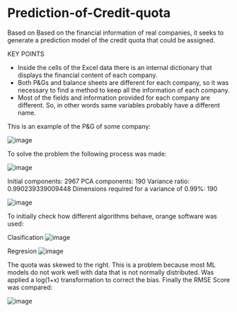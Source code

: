 # Prediction-of-Credit-quota
Based on Based on the financial information of real companies, it seeks to generate a prediction model of the credit quota that could be assigned.

KEY POINTS
* Inside the cells of the Excel data there is an internal dictionary that displays the financial content of each company.
* Both P&Gs and balance sheets are different for each company, so it was necessary to find a method to keep all the information of each company.
* Most of the fields and information provided for each company are different. So, in other words same variables probably have a different name.

This is an example of the P&G of some company:

![image](https://github.com/engalejandrovargas/Prediction-of-Credit-quota/assets/77429377/30e3cf2d-2043-4b19-a9f8-38a0d3e6a250)

To solve the problem the following process was made:

![image](https://github.com/engalejandrovargas/Prediction-of-Credit-quota/assets/77429377/f3b79c54-cb13-4bc1-80ee-2c1413369be3)

Initial components: 2967 
PCA components: 190
Variance ratio: 0.990239339009448
Dimensions required for a variance of 0.99%: 190

![image](https://github.com/engalejandrovargas/Prediction-of-Credit-quota/assets/77429377/f9fbc919-74a7-4e36-b601-7f7cbd28eef1)

To initially check how different algorithms behave, orange software was used:

Clasification
![image](https://github.com/engalejandrovargas/Prediction-of-Credit-quota/assets/77429377/4ccbe546-59b6-479b-baf9-b23758ff2a0c)

Regresion
![image](https://github.com/engalejandrovargas/Prediction-of-Credit-quota/assets/77429377/e093bb23-e68d-425c-8d42-4c8265462372)

The quota was skewed to the right. This is a problem because most ML models do not work well with data that is not normally distributed. Was applied a log(1+x) transformation to correct the bias.
Finally the RMSE Score was compared:

![image](https://github.com/engalejandrovargas/Prediction-of-Credit-quota/assets/77429377/bde3634f-948b-496c-aa19-d44343f2a9b4)













